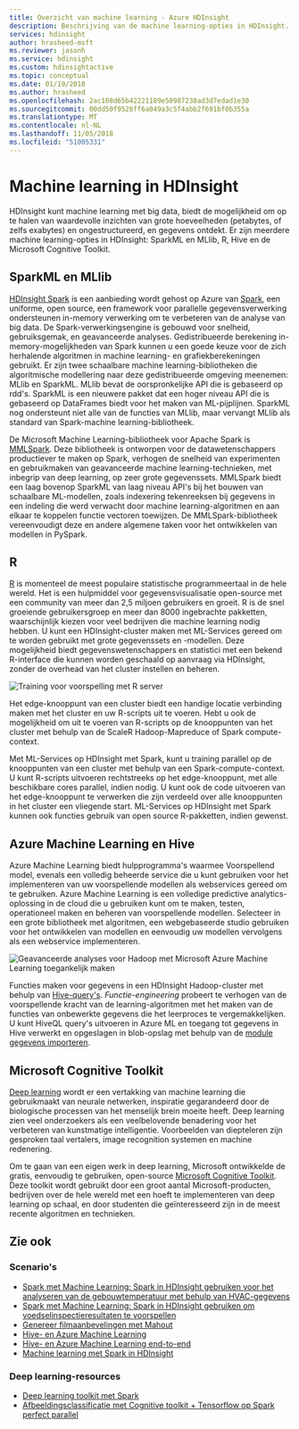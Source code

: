 ```yaml
---
title: Overzicht van machine learning - Azure HDInsight
description: Beschrijving van de machine learning-opties in HDInsight.
services: hdinsight
author: hrasheed-msft
ms.reviewer: jasonh
ms.service: hdinsight
ms.custom: hdinsightactive
ms.topic: conceptual
ms.date: 01/19/2018
ms.author: hrasheed
ms.openlocfilehash: 2ac108d65b42221189e50987238ad3d7edad1e30
ms.sourcegitcommit: 00dd50f9528ff6a049a3c5f4abb2f691bf0b355a
ms.translationtype: MT
ms.contentlocale: nl-NL
ms.lasthandoff: 11/05/2018
ms.locfileid: "51005331"
---
```

# <a name="machine-learning-on-hdinsight"></a>Machine learning in HDInsight

HDInsight kunt machine learning met big data, biedt de mogelijkheid om op te halen van waardevolle inzichten van grote hoeveelheden (petabytes, of zelfs exabytes) en ongestructureerd, en gegevens ontdekt. Er zijn meerdere machine learning-opties in HDInsight: SparkML en MLlib, R, Hive en de Microsoft Cognitive Toolkit.

## <a name="sparkml-and-mllib"></a>SparkML en MLlib

[HDInsight Spark](spark/apache-spark-overview.md) is een aanbieding wordt gehost op Azure van [Spark](http://spark.apache.org/), een uniforme, open source, een framework voor parallelle gegevensverwerking ondersteunen in-memory verwerking om te verbeteren van de analyse van big data. De Spark-verwerkingsengine is gebouwd voor snelheid, gebruiksgemak, en geavanceerde analyses. Gedistribueerde berekening in-memory-mogelijkheden van Spark kunnen u een goede keuze voor de zich herhalende algoritmen in machine learning- en grafiekberekeningen gebruikt. Er zijn twee schaalbare machine learning-bibliotheken die algoritmische modellering naar deze gedistribueerde omgeving meenemen: MLlib en SparkML. MLlib bevat de oorspronkelijke API die is gebaseerd op rdd's. SparkML is een nieuwere pakket dat een hoger niveau API die is gebaseerd op DataFrames biedt voor het maken van ML-pijplijnen. SparkML nog ondersteunt niet alle van de functies van MLlib, maar vervangt MLlib als standard van Spark-machine learning-bibliotheek.

De Microsoft Machine Learning-bibliotheek voor Apache Spark is [MMLSpark](https://github.com/Azure/mmlspark). Deze bibliotheek is ontworpen voor de datawetenschappers productiever te maken op Spark, verhogen de snelheid van experimenten en gebruikmaken van geavanceerde machine learning-technieken, met inbegrip van deep learning, op zeer grote gegevenssets. MMLSpark biedt een laag bovenop SparkML van laag niveau API's bij het bouwen van schaalbare ML-modellen, zoals indexering tekenreeksen bij gegevens in een indeling die werd verwacht door machine learning-algoritmen en aan elkaar te koppelen functie vectoren toewijzen. De MMLSpark-bibliotheek vereenvoudigt deze en andere algemene taken voor het ontwikkelen van modellen in PySpark.

## <a name="r"></a>R

[R](https://www.r-project.org/) is momenteel de meest populaire statistische programmeertaal in de hele wereld. Het is een hulpmiddel voor gegevensvisualisatie open-source met een community van meer dan 2,5 miljoen gebruikers en groeit. R is de snel groeiende gebruikersgroep en meer dan 8000 ingebrachte pakketten, waarschijnlijk kiezen voor veel bedrijven die machine learning nodig hebben. U kunt een HDInsight-cluster maken met ML-Services gereed om te worden gebruikt met grote gegevenssets en -modellen. Deze mogelijkheid biedt gegevenswetenschappers en statistici met een bekend R-interface die kunnen worden geschaald op aanvraag via HDInsight, zonder de overhead van het cluster instellen en beheren.

![Training voor voorspelling met R server](./media/hdinsight-machine-learning-overview/r-training.png)

Het edge-knooppunt van een cluster biedt een handige locatie verbinding maken met het cluster en uw R-scripts uit te voeren.  Hebt u ook de mogelijkheid om uit te voeren van R-scripts op de knooppunten van het cluster met behulp van de ScaleR Hadoop-Mapreduce of Spark compute-context.

Met ML-Services op HDInsight met Spark, kunt u training parallel op de knooppunten van een cluster met behulp van een Spark-compute-context. U kunt R-scripts uitvoeren rechtstreeks op het edge-knooppunt, met alle beschikbare cores parallel, indien nodig. U kunt ook de code uitvoeren van het edge-knooppunt te verwerken die zijn verdeeld over alle knooppunten in het cluster een vliegende start. ML-Services op HDInsight met Spark kunnen ook functies gebruik van open source R-pakketten, indien gewenst.

## <a name="azure-machine-learning-and-hive"></a>Azure Machine Learning en Hive

Azure Machine Learning biedt hulpprogramma's waarmee Voorspellend model, evenals een volledig beheerde service die u kunt gebruiken voor het implementeren van uw voorspellende modellen als webservices gereed om te gebruiken. Azure Machine Learning is een volledige predictive analytics-oplossing in de cloud die u gebruiken kunt om te maken, testen, operationeel maken en beheren van voorspellende modellen. Selecteer in een grote bibliotheek met algoritmen, een webgebaseerde studio gebruiken voor het ontwikkelen van modellen en eenvoudig uw modellen vervolgens als een webservice implementeren.

![Geavanceerde analyses voor Hadoop met Microsoft Azure Machine Learning toegankelijk maken](./media/hdinsight-machine-learning-overview/hadoop-azure-ml.png)

Functies maken voor gegevens in een HDInsight Hadoop-cluster met behulp van [Hive-query's](../machine-learning/team-data-science-process/create-features-hive.md). *Functie-engineering* probeert te verhogen van de voorspellende kracht van de learning-algoritmen met het maken van de functies van onbewerkte gegevens die het leerproces te vergemakkelijken. U kunt HiveQL query's uitvoeren in Azure ML en toegang tot gegevens in Hive verwerkt en opgeslagen in blob-opslag met behulp van de [module gegevens importeren](../machine-learning/studio/import-data.md).

## <a name="microsoft-cognitive-toolkit"></a>Microsoft Cognitive Toolkit

[Deep learning](https://www.microsoft.com/en-us/research/group/dltc/) wordt er een vertakking van machine learning die gebruikmaakt van neurale netwerken, inspiratie gegarandeerd door de biologische processen van het menselijk brein moeite heeft. Deep learning zien veel onderzoekers als een veelbelovende benadering voor het verbeteren van kunstmatige intelligentie. Voorbeelden van diepteleren zijn gesproken taal vertalers, image recognition systemen en machine redenering.

Om te gaan van een eigen werk in deep learning, Microsoft ontwikkelde de gratis, eenvoudig te gebruiken, open-source [Microsoft Cognitive Toolkit](https://www.microsoft.com/en-us/cognitive-toolkit/). Deze toolkit wordt gebruikt door een groot aantal Microsoft-producten, bedrijven over de hele wereld met een hoeft te implementeren van deep learning op schaal, en door studenten die geïnteresseerd zijn in de meest recente algoritmen en technieken. 

## <a name="see-also"></a>Zie ook

### <a name="scenarios"></a>Scenario's

* [Spark met Machine Learning: Spark in HDInsight gebruiken voor het analyseren van de gebouwtemperatuur met behulp van HVAC-gegevens](spark/apache-spark-ipython-notebook-machine-learning.md)
* [Spark met Machine Learning: Spark in HDInsight gebruiken om voedselinspectieresultaten te voorspellen](spark/apache-spark-machine-learning-mllib-ipython.md)
* [Genereer filmaanbevelingen met Mahout](hadoop/apache-hadoop-mahout-linux-mac.md)
* [Hive- en Azure Machine Learning](../machine-learning/team-data-science-process/create-features-hive.md)
* [Hive- en Azure Machine Learning end-to-end](../machine-learning/team-data-science-process/hive-walkthrough.md)
* [Machine learning met Spark in HDInsight](../machine-learning/team-data-science-process/spark-overview.md)

### <a name="deep-learning-resources"></a>Deep learning-resources

* [Deep learning toolkit met Spark](https://blogs.technet.microsoft.com/machinelearning/2017/04/25/using-microsofts-deep-learning-toolkit-with-spark-on-azure-hdinsight-clusters/)
* [Afbeeldingsclassificatie met Cognitive toolkit + Tensorflow op Spark perfect parallel](https://blogs.technet.microsoft.com/machinelearning/2017/04/12/embarrassingly-parallel-image-classification-using-cognitive-toolkit-tensorflow-on-azure-hdinsight-spark/)
